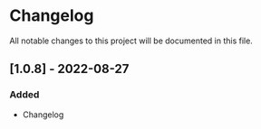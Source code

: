 # Changelog
All notable changes to this project will be documented in this file.

## [1.0.8] - 2022-08-27
### Added
  - Changelog